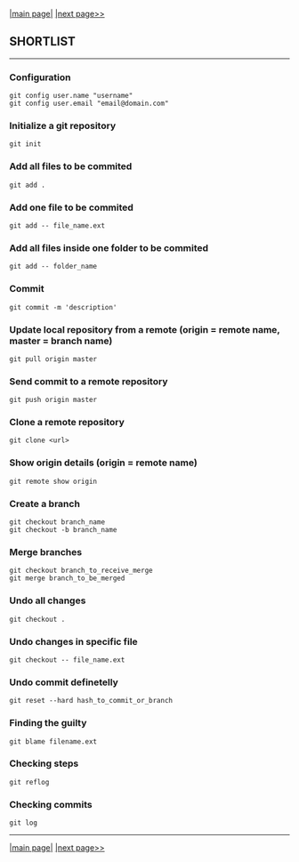 [|main page|](./../README.md) [|next page>>](./01_setup_and_config.md)

## SHORTLIST

---

### Configuration
    git config user.name "username"
    git config user.email "email@domain.com"

### Initialize a git repository
    git init

### Add all files to be commited
    git add .

### Add one file to be commited
    git add -- file_name.ext

### Add all files inside one folder to be commited
    git add -- folder_name

### Commit
    git commit -m 'description'

### Update local repository from a remote (origin = remote name, master = branch name)
    git pull origin master

### Send commit to a remote repository
    git push origin master

### Clone a remote repository
    git clone <url>

### Show origin details (origin = remote name)
    git remote show origin

### Create a branch
    git checkout branch_name
    git checkout -b branch_name

### Merge branches
    git checkout branch_to_receive_merge
    git merge branch_to_be_merged

### Undo all changes
    git checkout .

### Undo changes in specific file
    git checkout -- file_name.ext

### Undo commit definetelly
    git reset --hard hash_to_commit_or_branch

### Finding the guilty
    git blame filename.ext

### Checking steps
    git reflog

### Checking commits
    git log


---

[|main page|](./../README.md) [|next page>>](./01_setup_and_config.md)